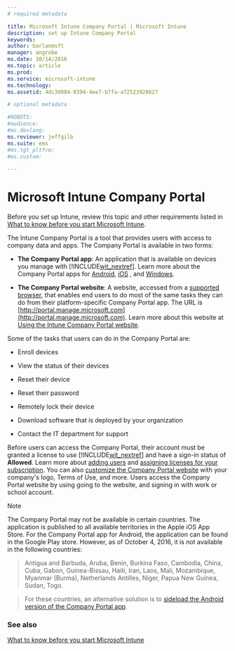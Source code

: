 ```yaml
---
# required metadata

title: Microsoft Intune Company Portal | Microsoft Intune
description: set up Intune Company Portal
keywords:
author: barlanmsft
manager: angrobe
ms.date: 10/14/2016
ms.topic: article
ms.prod:
ms.service: microsoft-intune
ms.technology:
ms.assetid: 4dc3d084-0394-4ee7-b7fa-a72523928627

# optional metadata

#ROBOTS:
#audience:
#ms.devlang:
ms.reviewer: jeffgilb
ms.suite: ems
#ms.tgt_pltfrm:
#ms.custom:

---
```


# Microsoft Intune Company Portal

Before you set up Intune, review this topic and other requirements listed in [What to know before you start Microsoft Intune](what-to-know-before-you-start-microsoft-intune.md).

The Intune Company Portal is a tool that provides users with access to company data and apps. The Company Portal is available in two forms:

-   **The Company Portal app**: An application that is available on devices you manage with [!INCLUDE[wit_nextref](../includes/wit_nextref_md.md)]. Learn more about the Company Portal apps for [Android](/Intune/EndUser/using-your-android-device-with-intune), [iOS](/Intune/EndUser/using-your-ios-or-mac-os-x-device-with-intune)
, and [Windows](/Intune/EndUser/using-your-windows-device-with-intune).


- **The Company Portal website**: A website, accessed from a [supported browser](supported-web-browsers.md), that enables end users to do most of the same tasks they can do from their platform-specific Company Portal app. The URL is [http://portal.manage.microsoft.com](http://portal.manage.microsoft.com). Learn more about this website at [Using the Intune Company Portal website](/Intune/EndUser/using-the-intune-company-portal-website).

Some of the tasks that users can do in the Company Portal are:

-   Enroll devices

-   View the status of their devices

-   Reset their device

-   Reset their password

-   Remotely lock their device

-   Download software that is deployed by your organization

-   Contact the IT department for support

Before users can access the Company Portal, their account must be granted a license to use [!INCLUDE[wit_nextref](../includes/wit_nextref_md.md)] and have a sign-in status of **Allowed**. Learn more about [adding users](start-with-a-paid-subscription-to-microsoft-intune-step-3.md) and [assigning licenses for your subscription](start-with-a-paid-subscription-to-microsoft-intune-step-4.md). You can also [customize the Company Portal website](start-with-a-paid-subscription-to-microsoft-intune-step-7.md) with your company's logo, Terms of Use, and more. Users access the Company Portal website by using going to the website, and signing in with work or school account.

> [!NOTE]
> The Company Portal may not be available in certain countries. The application is published to all available territories in the Apple iOS App Store. For the Company Portal app for Android, the application can be found in the Google Play store. However, as of October 4, 2016, it is not available in the following countries:

> Antigua and Barbuda, Aruba, Benin, Burkina Faso, Cambodia, China, Cuba, Gabon, Guinea-Bissau, Haiti, Iran, Laos, Mali, Mozambique, Myanmar (Burma), Netherlands Antilles, Niger, Papua New Guinea, Sudan, Togo.

> For these countries, an alternative solution is to [sideload the Android version of the Company Portal app](https://www.microsoft.com/en-us/download/details.aspx?id=49140).  

### See also
[What to know before you start Microsoft Intune](what-to-know-before-you-start-microsoft-intune.md)
